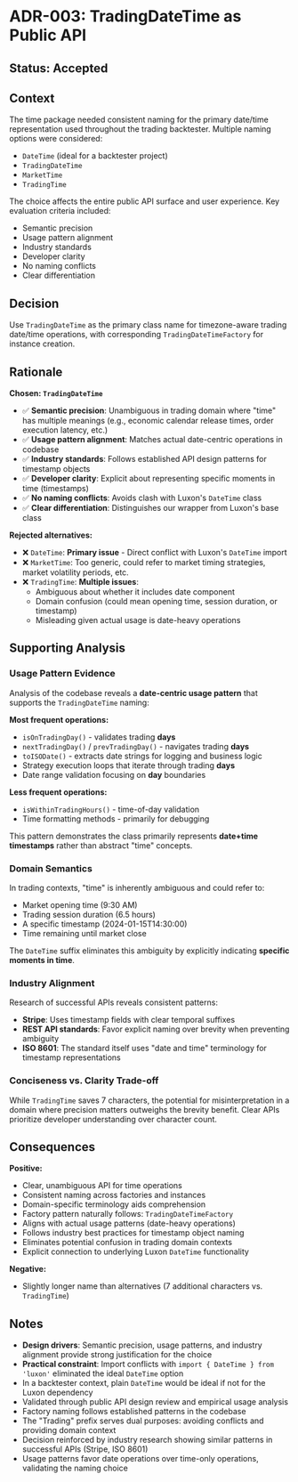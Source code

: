 # ADR-003: TradingDateTime as Public API

## Status: Accepted

## Context

The time package needed consistent naming for the primary date/time representation used throughout the trading backtester. Multiple naming options were considered:
- `DateTime` (ideal for a backtester project)
- `TradingDateTime`
- `MarketTime`
- `TradingTime`

The choice affects the entire public API surface and user experience. Key evaluation criteria included:
- Semantic precision
- Usage pattern alignment
- Industry standards
- Developer clarity
- No naming conflicts
- Clear differentiation

## Decision

Use `TradingDateTime` as the primary class name for timezone-aware trading date/time operations, with corresponding `TradingDateTimeFactory` for instance creation.

## Rationale

**Chosen: `TradingDateTime`**
- ✅ **Semantic precision**: Unambiguous in trading domain where "time" has multiple meanings (e.g., economic calendar release times, order execution latency, etc.)
- ✅ **Usage pattern alignment**: Matches actual date-centric operations in codebase
- ✅ **Industry standards**: Follows established API design patterns for timestamp objects
- ✅ **Developer clarity**: Explicit about representing specific moments in time (timestamps)
- ✅ **No naming conflicts**: Avoids clash with Luxon's `DateTime` class
- ✅ **Clear differentiation**: Distinguishes our wrapper from Luxon's base class

**Rejected alternatives:**
- ❌ `DateTime`: **Primary issue** - Direct conflict with Luxon's `DateTime` import
- ❌ `MarketTime`: Too generic, could refer to market timing strategies, market volatility periods, etc.
- ❌ `TradingTime`: **Multiple issues**:
  - Ambiguous about whether it includes date component
  - Domain confusion (could mean opening time, session duration, or timestamp)
  - Misleading given actual usage is date-heavy operations

## Supporting Analysis

### Usage Pattern Evidence

Analysis of the codebase reveals a **date-centric usage pattern** that supports the `TradingDateTime` naming:

**Most frequent operations:**
- `isOnTradingDay()` - validates trading **days**
- `nextTradingDay()` / `prevTradingDay()` - navigates trading **days**
- `toISODate()` - extracts date strings for logging and business logic
- Strategy execution loops that iterate through trading **days**
- Date range validation focusing on **day** boundaries

**Less frequent operations:**
- `isWithinTradingHours()` - time-of-day validation
- Time formatting methods - primarily for debugging

This pattern demonstrates the class primarily represents **date+time timestamps** rather than abstract "time" concepts.

### Domain Semantics

In trading contexts, "time" is inherently ambiguous and could refer to:
- Market opening time (9:30 AM)
- Trading session duration (6.5 hours)
- A specific timestamp (2024-01-15T14:30:00)
- Time remaining until market close

The `DateTime` suffix eliminates this ambiguity by explicitly indicating **specific moments in time**.

### Industry Alignment

Research of successful APIs reveals consistent patterns:
- **Stripe**: Uses timestamp fields with clear temporal suffixes
- **REST API standards**: Favor explicit naming over brevity when preventing ambiguity
- **ISO 8601**: The standard itself uses "date and time" terminology for timestamp representations

### Conciseness vs. Clarity Trade-off

While `TradingTime` saves 7 characters, the potential for misinterpretation in a domain where precision matters outweighs the brevity benefit. Clear APIs prioritize developer understanding over character count.

## Consequences

**Positive:**
- Clear, unambiguous API for time operations
- Consistent naming across factories and instances
- Domain-specific terminology aids comprehension
- Factory pattern naturally follows: `TradingDateTimeFactory`
- Aligns with actual usage patterns (date-heavy operations)
- Follows industry best practices for timestamp object naming
- Eliminates potential confusion in trading domain contexts
- Explicit connection to underlying Luxon `DateTime` functionality

**Negative:**
- Slightly longer name than alternatives (7 additional characters vs. `TradingTime`)

## Notes

- **Design drivers**: Semantic precision, usage patterns, and industry alignment provide strong justification for the choice
- **Practical constraint**: Import conflicts with `import { DateTime } from 'luxon'` eliminated the ideal `DateTime` option
- In a backtester context, plain `DateTime` would be ideal if not for the Luxon dependency
- Validated through public API design review and empirical usage analysis
- Factory naming follows established patterns in the codebase
- The "Trading" prefix serves dual purposes: avoiding conflicts and providing domain context
- Decision reinforced by industry research showing similar patterns in successful APIs (Stripe, ISO 8601)
- Usage patterns favor date operations over time-only operations, validating the naming choice